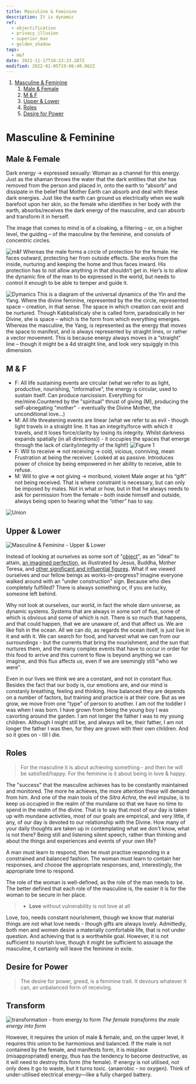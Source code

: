 ```yaml
---
title: Masculine & Feminine
description: It is dynamic
ref:
  - objectification
  - privacy_illusion
  - superior_man
  - golden_shadow
tags:
  - m&f
date: 2021-11-17T18:23:23.287Z
modified: 2022-01-05T19:06:40.862Z
---
```


1. [Masculine & Feminine](#masculine--feminine)
   1. [Male & Female](#male-and-female)
   2. [M & F](#m-and-f)
   3. [Upper & Lower](#upper-and-lower)
   4. [Roles](#roles)
   5. [Desire for Power](#desire-for-power)

# Masculine & Feminine

## Male & Female

Dark energy -> expressed sexually: Woman as a channel for this energy. Just as the shaman throws the water that the dark entities that she has removed from the person and placed in, onto the earth to “absorb” and dissipate in the belief that Mother Earth can absorb and deal with these dark energies. Just like the earth can ground us electrically when we walk barefoot upon her skin, so the female who identifies in her body with the earth, absorbs/receives the dark energy of the masculine, and can absorb and transform it in herself.

The image that comes to mind is of a cloaking, a filtering – or, on a higher level, the guiding – of the masculine by the feminine, and consists of concentric circles.

![m&f](/posts/img/qkab/Diagram%20MF1%20-%20m&f.png) Whereas the male forms a circle of protection for the female. He faces outward, protecting her from outside effects. She works from the inside, nurturing and keeping the home and thus faces inward. His protection has to not allow anything in that shouldn’t get in. Her’s is to allow the dynamic fire of the man to be expressed in the world, but needs to control it enough to be able to temper and guide it.

![Dymanics](/posts/img/qkab/Diagram%20MF1a%20-%20Dynamics.png) This is a diagram of the universal dynamics of the Yin and the Yang. Where the divine feminine, represented by the the circle, represented space – creation, in that sense. The space in which creation can exist and be nurtured. Though Kabbalisticaly she is called form, paradoxically in her Divine, she is space – which is the form from which everything emerges. Whereas the masculine, the Yang, is represented as the energy that moves the space to manifest, and is always represented by straight lines, or rather a vector movement. This is because energy always moves in a “straight” line – though it might be a 4d straight line, and look very squiggly in this dimension.

## M & F

- F: All life sustaining events are circular (what we refer to as light, productive, nourishing, "informative", the energy is circular, used to sustain itself. Can produce narcissism. Everything for me/mine.Countered by the "spiritual" thrust of giving (M), producing the self-abnegating "mother" - eventually the Divine Mother, the unconditional love...)
- M: All life threatening events are linear (what we refer to as evil - though light travels in a straight line. It has an integrity/force with which it travels, and it loses force/clarity by losing its integrity. Whilst darkness expands spatially (in all directions)) - it occupies the spaces that emerge through the lack of clarity/integrity of the light!)
  ![Figure 1](/posts/img/book_gift/mf1.drawio.png)
- F: Will to receive => not receiving -> cold, vicious, conniving, mean
  Frustration at being the receiver. Looked at as passive. Introduces power of choice by being empowered in her ability to receive, able to refuse.
- M: Will to give => not giving -> moribund, violent
  Male anger at his “gift” not being received. That is where constraint is necessary, but can only be imposed by males. Not in what or how, but in that he always needs to ask for permission from the female – both inside himself and outside, always being open to hearing what the “other” has to say.

![Union](/posts/img/qkab/Diagram%20MF3%20-%20Union.png)

## Upper & Lower

![Masculine & Feminine - Upper & Lower](/posts/img/book_gift/mf1.drawio.png)

Instead of looking at ourselves as some sort of "[object](objectification.html)", as an "ideal" to attain, [an imagined perfection](superior_man.html), as illustrated by Jesus, Buddha, Mother Teresa, and [other significant and influential figures](golden_shadow.html). What if we viewed ourselves and our fellow beings as works-in-progress? Imagine everyone walked around with an "under construction" sign. Because who dies completely fulfilled? There is always something or, if you are lucky, someone left behind.

Why not look at ourselves, our world, in fact the whole darn universe, as dynamic systems. Systems that are always in some sort of flux, some of which is obvious and some of which is not. There is so much that happens, and that could happen, that we are unaware of, and that affect us. We are like fish in the ocean. All we can do, as regards the ocean itself, is just live in it and with it. We can search for food, and harvest what we can from our surroundings - but the currents that bring the nourishment, and the sun that nurtures them, and the many complex events that have to occur in order for this food to arrive and this current to flow is beyond anything we can imagine, and this flux affects us, even if we are seemingly still "who we were".

Even in our lives we think we are a constant, and not in constant flux. Besides the fact that our body is, our emotions are, and our mind is constanly breathing, feeling and thinking. How balanced they are depends on a number of factors, but training and practice is at their core. But as we grow, we move from one "type" of person to another. I am not the toddler I was when I was born. I have grown from being the young boy I was cavorting around the garden. I am not longer the father I was to my young children. Although I might still be, and always will be, their father, I am not longer the father I was then, for they are grown with their own children. And so it goes on - till I die.

## Roles

> For the masculine it is about achieving something - and then he will be satisfied/happy. For the feminine is it about being in love & happy.

The "success" that the masculine achieves has to be constantly maintained and monitored. The more he achieves, the more attention these will demand from him. And one of the main tools of the _Sitra Achra_, the evil impulse, is to keep us occupied in the realm of the mundane so that we have no time to spend in the realm of the divine. That is to say that most of our day is taken up with mundane activities, most of our goals are empirical, and very little, if any, of our day is devoted to our relationship with the Divine. How many of your daily thoughts are taken up in contemplating what we don't know, what is not there? Being still and listening silent speech, rather than thinking and about the things and experiences and events of your own life?

A man must learn to respond, then he must practise responding in a constrained and balanced fashion. The woman must learn to contain her responses, and choose the appropriate responses, and, interestingly, the appropriate time to respond.

The role of the woman is well-defined, as the role of the man needs to be. The better defined that each role of the masculine is, the easier it is for the woman to be secure in her place.

> - **Love** without vulnerability is not love at all

Love, too, needs constant nourishment, though we know that material things are not what love needs - though gifts are always lovely. Admittedly, both men and women desire a materially comfortable life, that is not under question. And achieving that is a worthwhile goal. However, it is not sufficient to nourish love, though it might be sufficient to assuage the masculine, it certainly will leave the feminine in exile.

## Desire for Power

> The desire for power, greed, is a feminine trait. It devours whatever it can, an unbalanced form of receiving.

## Transform

![transformation - from energy to form](/posts/img/tol/fn-mf.png)
_The female transforms the male energy into form_

However, it requires the union of male &amp; female, and, on the upper level, it requires this union to be harmonious and balanced. If the male is not contained by the female, and manifests form, it is misplace (misappropriated) energy, thus has the tendency to become destructive, as it will need to destroy this form (the female). If energy is not utilised, not only does it go to waste, but it turns toxic. {anaerobic - no oxygen}. Think of under-utilised electrical energy&mdash;like a fully charged battery.
